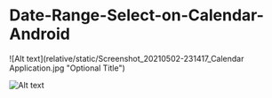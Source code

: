 # Date-Range-Select-on-Calendar-Android

![Alt text](relative/static/Screenshot_20210502-231417_Calendar Application.jpg "Optional Title")

![Alt text](/relative/path/to/img.jpg?raw=true "Optional Title")
